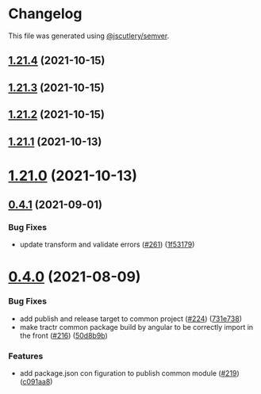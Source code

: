 # Changelog

This file was generated using [@jscutlery/semver](https://github.com/jscutlery/semver).

## [1.21.4](https://github.com/tractr/stack/compare/v1.21.3...v1.21.4) (2021-10-15)



## [1.21.3](https://github.com/tractr/stack/compare/v1.21.2...v1.21.3) (2021-10-15)



## [1.21.2](https://github.com/tractr/stack/compare/v1.21.1...v1.21.2) (2021-10-15)



## [1.21.1](https://github.com/tractr/stack/compare/v1.21.0...v1.21.1) (2021-10-13)



# [1.21.0](https://github.com/tractr/stack/compare/v1.20.1...v1.21.0) (2021-10-13)



## [0.4.1](https://github.com/tractr/stack/compare/common-0.4.0...common-0.4.1) (2021-09-01)


### Bug Fixes

* update transform and validate errors ([#261](https://github.com/tractr/stack/issues/261)) ([1f53179](https://github.com/tractr/stack/commit/1f5317908326efebf93ce0dcb740e247231a1843))



# [0.4.0](https://github.com/tractr/stack/compare/common-0.3.0...common-0.4.0) (2021-08-09)


### Bug Fixes

* add publish and release target to common project ([#224](https://github.com/tractr/stack/issues/224)) ([731e738](https://github.com/tractr/stack/commit/731e738f13812d33e17fae89c3ae51c7001fff12))
* make tractr common package build by angular to be correctly import in the front ([#216](https://github.com/tractr/stack/issues/216)) ([50d8b9b](https://github.com/tractr/stack/commit/50d8b9bfcaf5adae41df8824d77dc523e3c47ae9))


### Features

* add package.json con figuration to publish common module ([#219](https://github.com/tractr/stack/issues/219)) ([c091aa8](https://github.com/tractr/stack/commit/c091aa8389ee103b15baa346dc7b349eca6d4617))
